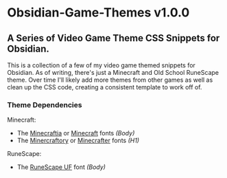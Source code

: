 # Obsidian-Game-Themes v1.0.0
## A Series of Video Game Theme CSS Snippets for Obsidian.

This is a collection of a few of my video game themed snippets for Obsidian. As of writing, there's just a Minecraft and Old School RuneScape theme. Over time I'll likely add more themes from other games as well as clean up the CSS code, creating a consistent template to work off of.

### Theme Dependencies
Minecraft:
- The [Minecraftia](https://www.dafont.com/minecraftia.font) or [Minecraft](https://www.dafont.com/minecraft.font) fonts *(Body)*
- The [Minercraftory](https://www.dafont.com/minercraftory.font) or [Minecrafter](https://www.dafont.com/minecrafter.font) fonts *(H1)*

RuneScape:
- The [RuneScape UF](https://www.dafont.com/runescape-uf.font) font *(Body)*
